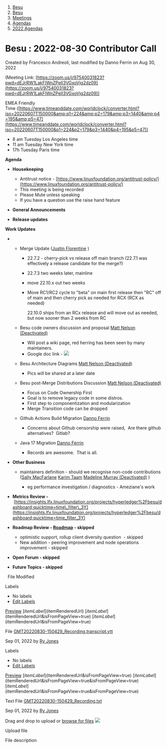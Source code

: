 1. [Besu](index.html)
2. [Besu](Besu_22151173.html)
3. [Meetings](Meetings_22153838.html)
4. [Agendas](Agendas_22153868.html)
5. [2022 Agendas](2022-Agendas_22155133.html)

# Besu : 2022-08-30 Contributor Call

Created by Francesco Andreoli, last modified by Danno Ferrin on Aug 30, 2022

(Meeting Link: ⁨[https://zoom.us/j/97540031823?pwd=dEJrRW1LakFlWnZPelI3VGxoVjg2dz09](https://zoom.us/j/97540031823?pwd=dEJrRW1LakFlWnZPelI3VGxoVjg2dz09))

EMEA Friendly Time ([https://www.timeanddate.com/worldclock/converter.html?iso=20220607T150000&amp;p1=224&amp;p2=179&amp;p3=1440&amp;p4=195&amp;p5=47](https://www.timeanddate.com/worldclock/converter.html?iso=20220607T150000&p1=224&p2=179&p3=1440&p4=195&p5=47))

- 8 am Tuesday Los Angeles time
- 11 am Tuesday New York time
- 17h Tuesday Paris time

**Agenda**

- **Housekeeping**
  
  - Antitrust notice - [https://www.linuxfoundation.org/antitrust-policy/](https://www.linuxfoundation.org/antitrust-policy/)
  - This meeting is being recorded
  - Please Mute unless speaking
  - If you have a question use the raise hand feature
- **General Announcements**
- **Release updates**

**Work Updates**

- - Merge Update ([Justin Florentine](https://lf-hyperledger.atlassian.net/wiki/people/60be12f85c64b100711c51d4?ref=confluence) )
    
    - 22.7.2 - cherry-pick vs release off main branch (22.7.1 was effectively a release candidate for the merge?)
    - 22.7.3 two weeks later, mainline
    - move 22.10.x out two weeks
    - Move RC1/RC2 cycle to "beta" on main first release then "RC" off of main and then cherry pick as needed for RCX (RCX as needed)
      
      22.10.0 ships from an RCx release and will move out as needed, but now sooner than 2 weeks from RC
  - Besu code owners discussion and proposal [Matt Nelson (Deactivated)](https://lf-hyperledger.atlassian.net/wiki/people/6092a453afcdb700691fdc3b?ref=confluence)
    
    - Will post a wiki page, red herring has been seen by many maintainers.
    - Google doc link - [![](plugins/servlet/confluence/placeholder/unknown-macro)](https://docs.google.com/document/d/1DdtjJ54Kg6ayLZQFA9Ct0CS81LcWrl0hTOSAzeR66O8/edit#heading=h.jzmjnu2nm8o)
  - Besu Architecture Diagrams [Matt Nelson (Deactivated)](https://lf-hyperledger.atlassian.net/wiki/people/6092a453afcdb700691fdc3b?ref=confluence)
    
    - Pics will be shared at a later date
  - Besu post-Merge Distributions Discussion [Matt Nelson (Deactivated)](https://lf-hyperledger.atlassian.net/wiki/people/6092a453afcdb700691fdc3b?ref=confluence)
    
    - Focus on Code Ownership First
    - Goal is to remove legacy code in some distros.
    - First step to componentization and modularization
    - Merge Transition code can be dropped
  - Github Actions Build Migration [Danno Ferrin](https://lf-hyperledger.atlassian.net/wiki/people/5b7f2d80c4e4892a5b789551?ref=confluence)
    
    - Concerns about Github censorship were raised,  Are there github alternatives?  Gitlab?
  - Java 17 Migration [Danno Ferrin](https://lf-hyperledger.atlassian.net/wiki/people/5b7f2d80c4e4892a5b789551?ref=confluence)
    
    - Records are awesome.  That is all.
- **Other Business**
  
  - maintainers definition - should we recognise non-code contributions ([Sally MacFarlane](https://lf-hyperledger.atlassian.net/wiki/people/5a98a5f381617c2a79536306?ref=confluence) [Karim Taam](https://lf-hyperledger.atlassian.net/wiki/people/712020:595ffa36-5d5e-40b6-b7f0-b39c13201928?ref=confluence) [Madeline Murray (Deactivated)](https://lf-hyperledger.atlassian.net/wiki/people/5ba1f073ef78ff2f8f4ba6d3?ref=confluence) )
    
    - eg performance investigation / diagnostics - Ameziane's work
- **Metrics Review -** [https://insights.lfx.linuxfoundation.org/projects/hyperledger%2Fbesu/dashboard;quicktime=time\_filter\_3Y](https://insights.lfx.linuxfoundation.org/projects/hyperledger%2Fbesu/dashboard;quicktime=time_filter_3Y)
- **Roadmap Review - [Roadmap](https://lf-hyperledger.atlassian.net/wiki/display/BESU/Roadmap) - skipped**
  
  - optimistic support, rollup client diversity question  - skipped
  - New addition - peering improvement and node operations improvement - skipped
- **Open Forum - skipped**
- **Future Topics - skipped**

  File Modified

Labels

- No labels
- [Edit Labels](# "Edit Labels")

[Preview]() [$itemLabel]($itemRenderedUrl) [$itemLabel]($itemRenderedUrl&isFromPageView=true) [$itemLabel]($itemRenderedUrl&isFromPageView=true)

File [GMT20220830-150429\_Recording.transcript.vtt](attachments/22155781/22155797.vtt "Download")

Sep 01, 2022 by [Ry Jones](/wiki/people/557058:078cecfc-fb17-4d9a-8759-b5b74efa6850)

Labels

- No labels
- [Edit Labels](# "Edit Labels")

[Preview]() [$itemLabel]($itemRenderedUrl&isFromPageView=true) [$itemLabel]($itemRenderedUrl&isFromPageView=true&isFromPageView=true) [$itemLabel]($itemRenderedUrl&isFromPageView=true&isFromPageView=true)

Text File [GMT20220830-150429\_Recording.txt](attachments/22155781/22155798.txt "Download")

Sep 01, 2022 by [Ry Jones](/wiki/people/557058:078cecfc-fb17-4d9a-8759-b5b74efa6850)

Drag and drop to upload or [browse for files]() ![](images/icons/wait.gif)

Upload file

File description
